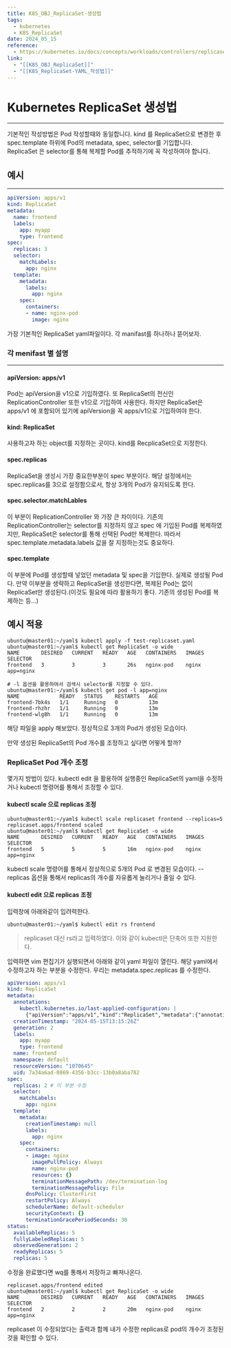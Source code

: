 ```yaml
---
title: K8S_OBJ_ReplicaSet-생성법
tags:
  - kubernetes
  - K8S_ReplicaSet
date: 2024_05_15
reference:
  - https://kubernetes.io/docs/concepts/workloads/controllers/replicaset/
link:
  - "[[K8S_OBJ_ReplicaSet]]"
  - "[[K8S_ReplicaSet-YAML_작성법]]"
---
```

# Kubernetes ReplicaSet 생성법
---
기본적인 작성방법은 Pod 작성할때와 동일합니다. kind 를 ReplicaSet으로 변경한 후 spec.template 하위에 Pod의 metadata, spec, selector를 기입합니다. ReplicaSet 은 selector를 통해 복제할 Pod를 추적하기에 꼭 작성하여야 합니다.

## 예시
---
```yaml
apiVersion: apps/v1
kind: ReplicaSet
metadata:
  name: frontend
  labels:
    app: myapp
    type: frontend
spec:
  replicas: 3
  selector:
    matchLabels:
      app: nginx
  template:
    metadata:
      labels:
        app: nginx
    spec:
      containers:
      - name: nginx-pod
        image: nginx
```

가장 기본적인 ReplicaSet yaml파일이다. 각 manifast를 하나하나 뜯어보자.

### 각 menifast 별 설명
---
#### apiVersion: apps/v1
Pod는 apiVersion을 v1으로 기입하였다. 또 ReplicaSet의 전신인 ReplicationController 또한 v1으로 기입하여 사용한다. 하지만 ReplicaSet은 apps/v1 에 포함되어 있기에 apiVersion을 꼭 apps/v1으로 기입하여야 한다.
#### kind: ReplicaSet
사용하고자 하는 object를 지정하는 곳이다. kind를 RecplicaSet으로 지정한다.
#### spec.replicas
ReplicaSet을 생성시 가장 중요한부분이 spec 부분이다. 해당 설정에서는 spec.replicas를 3으로 설정함으로서, 항상 3개의 Pod가 유지되도록 한다.
#### spec.selector.matchLables
이 부분이 ReplicationController 와 가장 큰 차이이다. 기존의 ReplicationController는 selector를 지정하지 않고 spec 에 기입된 Pod를 복제하였지만, ReplicaSet은 selector를 통해 선택된 Pod만 복제한다. 따라서 spec.template.metadata.labels 값을 잘 지정하는것도 중요하다.
#### spec.template
이 부분에 Pod를 생성할때 넣었던 metadata 및 spec을 기입한다. 실제로 생성될 Pod다. 만약 이부분을 생략하고 ReplicaSet을 생성한다면, 복제된 Pod는 없이 ReplicaSet만 생성된다.(이것도 필요에 따라 활용하기 좋다. 기존의 생성된 Pod를 복제하는 등...)

## 예시 적용


```shell
ubuntu@master01:~/yaml$ kubectl apply -f test-replicaset.yaml
ubuntu@master01:~/yaml$ kubectl get ReplicaSet -o wide
NAME       DESIRED   CURRENT   READY   AGE   CONTAINERS   IMAGES   SELECTOR
frontend   3         3         3       26s   nginx-pod    nginx    app=nginx

# -l 옵션을 활용하여서 검색시 selector를 지정할 수 있다.
ubuntu@master01:~/yaml$ kubectl get pod -l app=nginx
NAME             READY   STATUS    RESTARTS   AGE
frontend-7bk4s   1/1     Running   0          13m
frontend-rhzhr   1/1     Running   0          13m
frontend-wlg8h   1/1     Running   0          13m

```

해당 파일을 apply 해보았다. 정상적으로 3개의 Pod가 생성된 모습이다.

만약 생성된 ReplicaSet의 Pod 개수를 조정하고 싶다면 어떻게 할까?

### ReplicaSet Pod 개수 조정

몇가지 방법이 있다. kubectl edit 을 활용하여 실행중인 ReplicaSet의 yaml을 수정하거나 kubectl 명령어를 통해서 조정할 수 있다. 

#### kubectl scale 으로 replicas 조정

```shell
ubuntu@master01:~/yaml$ kubectl scale replicaset frontend --replicas=5
replicaset.apps/frontend scaled
ubuntu@master01:~/yaml$ kubectl get ReplicaSet -o wide
NAME       DESIRED   CURRENT   READY   AGE   CONTAINERS   IMAGES   SELECTOR
frontend   5         5         5       16m   nginx-pod    nginx    app=nginx
```

kubectl scale 명령어를 통해서 정상적으로 5개의 Pod 로 변경된 모습이다. --replicas 옵션을 통해서 replicas의 개수를 자유롭게 늘리거나 줄일 수 있다.

#### kubectl edit 으로 replicas 조정

입력창에 아래와같이 입려력한다.
```shell
ubuntu@master01:~/yaml$ kubectl edit rs frontend
```

> replicaset 대신 rs라고 입력하였다. 이와 같이 kubectl은 단축어 또한 지원한다.

입력하면 vim 편집기가 실행되면서 아래와 같이 yaml 파일이 열린다. 해당 yaml에서 수정하고자 하는 부분을 수정한다. 우리는 metadata.spec.replicas 를 수정한다.

```yaml
apiVersion: apps/v1
kind: ReplicaSet
metadata:
  annotations:
    kubectl.kubernetes.io/last-applied-configuration: |
      {"apiVersion":"apps/v1","kind":"ReplicaSet","metadata":{"annotations":{},"labels":{"app":"myapp","type":"frontend"},"name":"frontend","namespace":"default"},"spec":{"replicas":3,"selector":{"matchLabels":{"app":"nginx"}},"template":{"metadata":{"labels":{"app":"nginx"}},"spec":{"containers":[{"image":"nginx","name":"nginx-pod"}]}}}}
  creationTimestamp: "2024-05-15T13:15:26Z"
  generation: 2
  labels:
    app: myapp
    type: frontend
  name: frontend
  namespace: default
  resourceVersion: "1070645"
  uid: 7a34a6ad-0869-4356-b3cc-13b0a8aba782
spec:
  replicas: 2 # 이 부분 수정
  selector:
    matchLabels:
      app: nginx
  template:
    metadata:
      creationTimestamp: null
      labels:
        app: nginx
    spec:
      containers:
      - image: nginx
        imagePullPolicy: Always
        name: nginx-pod
        resources: {}
        terminationMessagePath: /dev/termination-log
        terminationMessagePolicy: File
      dnsPolicy: ClusterFirst
      restartPolicy: Always
      schedulerName: default-scheduler
      securityContext: {}
      terminationGracePeriodSeconds: 30
status:
  availableReplicas: 5
  fullyLabeledReplicas: 5
  observedGeneration: 2
  readyReplicas: 5
  replicas: 5
```

수정을 완료했다면 wq를 통해서 저장하고 빠져나온다.

```shell
replicaset.apps/frontend edited
ubuntu@master01:~/yaml$ kubectl get ReplicaSet -o wide
NAME       DESIRED   CURRENT   READY   AGE   CONTAINERS   IMAGES   SELECTOR
frontend   2         2         2       20m   nginx-pod    nginx    app=nginx
```

replicaset 이 수정되었다는 출력과 함께 내가 수정한 replicas로 pod의 개수가 조정된 것을 확인할  수 있다.